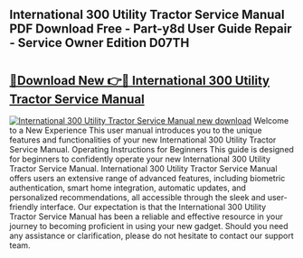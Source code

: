 ## International 300 Utility Tractor Service Manual PDF Download Free - Part-y8d User Guide Repair - Service Owner Edition D07TH

# <h2><a href="http://bc43023.oget.top/?id=International+300+Utility+Tractor+Service+Manual">🔗Download New 👉🔴 International 300 Utility Tractor Service Manual</a></h2>

[![International 300 Utility Tractor Service Manual new download](https://i.imgur.com/5g1atiW.png)](http://bc43023.oget.top/?id=International+300+Utility+Tractor+Service+Manual)
Welcome to a New Experience This user manual introduces you to the unique features and functionalities of your new International 300 Utility Tractor Service Manual. Operating Instructions for Beginners This guide is designed for beginners to confidently operate your new International 300 Utility Tractor Service Manual. International 300 Utility Tractor Service Manual offers users an extensive range of advanced features, including biometric authentication, smart home integration, automatic updates, and personalized recommendations, all accessible through the sleek and user-friendly interface. Our expectation is that the International 300 Utility Tractor Service Manual has been a reliable and effective resource in your journey to becoming proficient in using your new gadget. Should you need any assistance or clarification, please do not hesitate to contact our support team.
